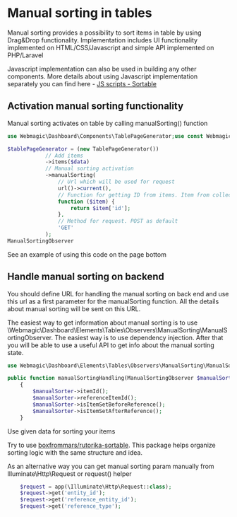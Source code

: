 # Manual sorting in tables

Manual sorting provides a possibility to sort items in table by using Drag&Drop functionality. Implementation includes UI functionality implemented on HTML/CSS/Javascript and simple API implemented on PHP/Laravel

Javascript implementation can also be used in building any other components. More details about using Javascript implementation separately you can find here - [JS scripts - Sortable](/dashboard/tech/js-scripts/sortable)

## Activation manual sorting functionality 

Manual sorting activates on table by calling manualSorting() function

```php
use Webmagic\Dashboard\Components\TablePageGenerator;use const Webmagic\Dashboard\Elements\Tables\Observers\ManualSorting\ManualSortingObserver;

$tablePageGenerator = (new TablePageGenerator())
            // Add items
            ->items($data)
            // Manual sorting activation
            ->manualSorting(
                // Url which will be used for request
                url()->current(), 
                // Function for getting ID from items. Item from collection will be put in this function        
                function ($item) {
                    return $item['id'];
                },
                // Method for request. POST as default   
                'GET'
            );
ManualSortingObserver
```

See an example of using this code on the page bottom

## Handle manual sorting on backend

You should define URL for handling the manual sorting on back end and use this url as a first parameter for the manualSorting function. All the details about manual sorting will be sent on this URL. 

The easiest way to get information about manual sorting is to use \Webmagic\Dashboard\Elements\Tables\Observers\ManualSorting\ManualSortingObserver. The easiest way is to use dependency injection. After that you will be able to use a useful API to get info about the manual sorting state.

```php
use Webmagic\Dashboard\Elements\Tables\Observers\ManualSorting\ManualSortingObserver;

public function manualSortingHandling(ManualSortingObserver $manualSorter)
    {
        $manualSorter->itemId();
        $manualSorter->referenceItemId();
        $manualSorter->isItemSetBeforeReference();
        $manualSorter->isItemSetAfterReference();
    }
```
Use given data for sorting your items 

Try to use [boxfrommars/rutorika-sortable](https://github.com/boxfrommars/rutorika-sortable). This package helps organize sorting logic with the same structure and idea. 

As an alternative way you can get manual sorting param manually from Illuminate\Http\Request or request() helper

```php
    $request = app(\Illuminate\Http\Request::class);
    $request->get('entity_id');
    $request->get('reference_entity_id');
    $request->get('reference_type');
```  



